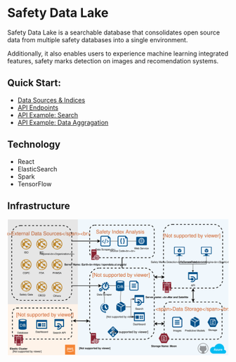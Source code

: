 # Safety Data Lake

Safety Data Lake is a searchable database that consolidates open source data from multiple safety databases into a single environment.

Additionally, it also enables users to experience machine learning integrated features, safety marks detection on images and recomendation systems.


## Quick Start:

- <a href='data-source.md'> Data Sources & Indices </a>
- <a href='api-endpoint.md'> API Endpoints </a>
- <a href='api-usage-search.md'> API Example: Search  </a>
- <a href='api-usage-agg.md'> API Example: Data Aggragation  </a>


## Technology

- React
- ElasticSearch
- Spark
- TensorFlow

## Infrastructure
![](static/solar-system.svg)

